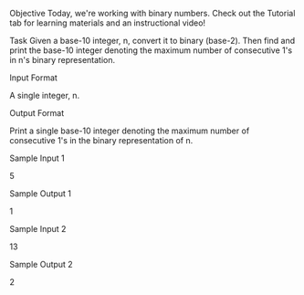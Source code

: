 Objective
Today, we're working with binary numbers. Check out the Tutorial tab for learning materials and an instructional video!

Task
Given a base-10 integer, n, convert it to binary (base-2). Then find and print the base-10 integer denoting the maximum number of consecutive 1's in n's binary representation.

Input Format

A single integer, n.



Output Format

Print a single base-10 integer denoting the maximum number of consecutive 1's in the binary representation of n.

Sample Input 1

5

Sample Output 1

1

Sample Input 2

13

Sample Output 2

2
